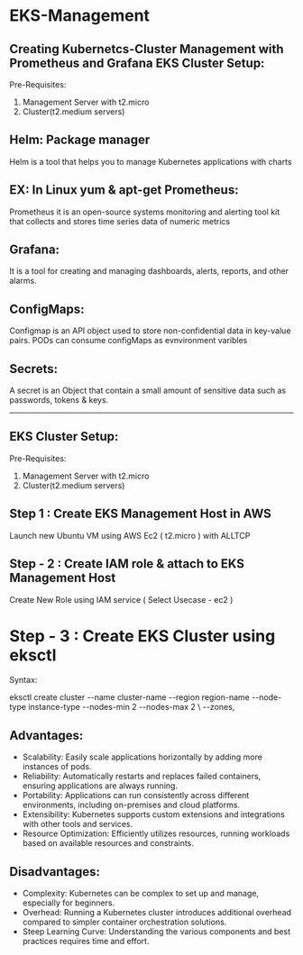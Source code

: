 # EKS-Management
Creating Kubernetcs-Cluster Management with Prometheus and Grafana
EKS Cluster Setup:
-----------------
Pre-Requisites:
1) Management Server with t2.micro
2) Cluster(t2.medium servers)

Helm: Package manager
----
Helm is a tool that helps you to manage Kubernetes applications with charts

EX: In Linux yum & apt-get
Prometheus:
-----------
Prometheus it is an open-source systems monitoring and alerting tool kit that collects and stores time series data of numeric metrics

Grafana:
-------
It is a tool for creating and managing dashboards, alerts, reports, and other alarms.

ConfigMaps:
----------
Configmap is an API object used to store non-confidential data in key-value pairs. PODs can consume configMaps as evnvironment varibles

Secrets:
-------
A secret is an Object that contain a small amount of sensitive data such as passwords, tokens & keys.

------------------------------------------------------------------------------------
EKS Cluster Setup:
-----------------
Pre-Requisites:
1) Management Server with t2.micro
2) Cluster(t2.medium servers)

Step 1 : Create EKS Management Host in AWS
-------
Launch new Ubuntu VM using AWS Ec2 ( t2.micro ) with ALLTCP

Step - 2 : Create IAM role & attach to EKS Management Host
---------
Create New Role using IAM service ( Select Usecase - ec2 )

Step - 3 : Create EKS Cluster using eksctl
============================================
Syntax:

eksctl create cluster --name cluster-name
--region region-name
--node-type instance-type
--nodes-min 2
--nodes-max 2 \ --zones,


Advantages:
----------
- Scalability: Easily scale applications horizontally by adding more instances of pods.
- Reliability: Automatically restarts and replaces failed containers, ensuring applications are always running.
- Portability: Applications can run consistently across different environments, including on-premises and cloud platforms.
- Extensibility: Kubernetes supports custom extensions and integrations with other tools and services.
- Resource Optimization: Efficiently utilizes resources, running workloads based on available resources and constraints.

Disadvantages:
-------------
- Complexity: Kubernetes can be complex to set up and manage, especially for beginners.
- Overhead: Running a Kubernetes cluster introduces additional overhead compared to simpler container orchestration solutions.
- Steep Learning Curve: Understanding the various components and best practices requires time and effort.
